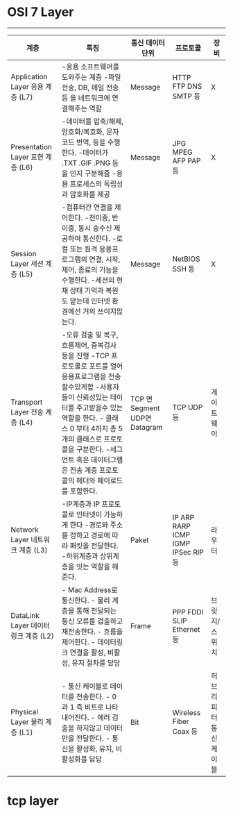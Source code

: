 # OSI 7 Layer
----
| 계층 | 특징 | 통신 데이터 단위 | 프로토콜 | 장비  |
| --- | --- | --- | --- | --- |
| Application Layer   응용 계층   (L7) | \-응용 소프트웨어를 도와주는 계층      \-파일 전송, DB, 메일 전송 등 을 네트워크에 연결해주는 역할       | Message | HTTP   FTP   DNS   SMTP   등 | X |
| Presentation Layer   표현 계층   (L6) | \-데이터를 압축/해제, 암호화/복호화,   문자코드 번역, 등을 수행한다.   \-데이터가 .TXT  .GIF .PNG 등을 인지 구분해줌   \-응용 프로세스의 독립성과 암호화를 제공     | Message | JPG   MPEG   AFP   PAP   등 | X |
| Session Layer   세션 계층   (L5) | \-컴퓨터간 연결을 제어한다.      \-전이중, 반이중, 동시 송수신 제공하여 통신한다.      \-로컬 또는 원격 응용프로그램의 연결, 시작, 제어, 종료의 기능을 수행한다.      \-세션의 현재 상태 기억과 복원도 맡는데 인터넷 환경에선 거의 쓰이지않는다. | Message  | NetBIOS   SSH   등 | X |
| Transport Layer   전송 계층   (L4) | \-오류 검출 및 복구, 흐름제어, 중복검사 등을 진행      \-TCP 프로토콜로 포트를 열어 응용프로그램을 전송할수있게함      \-사용자들이 신뢰성있는 데이터를 주고받을수 있는 역할을 한다.      \- 클래스 0 부터 4까지 총 5개의 클래스로 프로토콜을 구분한다.      \-세그먼트 혹은 데이터그램은 전송 계층 프로토콜의 헤더와 페이로드를 포함한다. |    TCP 면 Segment   UDP면 Datagram | TCP   UDP   등 | 게이트 웨이 |
| Network Layer   네트워크 계층   (L3) | \-IP계층과 IP 프로토콜로 인터넷이 가능하게 한다      \-경로와 주소를 정하고 경로에 따라 패킷을 전달한다.      \-하위계층과 상위계층을 잇는 역할을 해준다. | Paket | IP   ARP   RARP   ICMP   IGMP   IPSec   RIP   등 | 라우터 |
| DataLink Layer   데이터 링크 계층   (L2) | \- Mac Address로 통신한다.   \-  물리 계층을 통해 전달되는 통신 오류를 검출하고 재전송한다.   \- 흐름을 제어한다.   \- 데이터링크 연결을 활성, 비활성, 유지 절차를 담당 | Frame | PPP   FDDI   SLIP   Ethernet   등 | 브릿지/   스위치 |
| Physical Layer   물리 계층   (L1) | \- 통신 케이블로 데이터를 전송한다.   \- 0 과 1 즉 비트로 나타내어진다.   \- 에러 검출을 하지않고 데이터만을 전달한다.   \- 통신을 활성화, 유지, 비활성화를 담당 | Bit | Wireless   Fiber   Coax   등 | 허브   리피터   통신 케이블 |


# tcp layer
